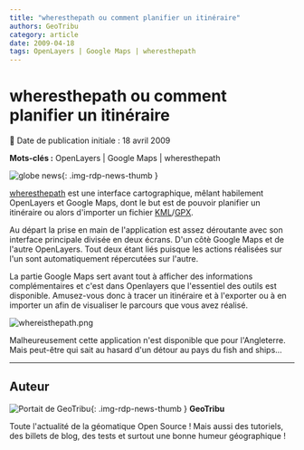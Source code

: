 ```yaml
---
title: "wheresthepath ou comment planifier un itinéraire"
authors: GeoTribu
category: article
date: 2009-04-18
tags: OpenLayers | Google Maps | wheresthepath
---
```


# wheresthepath ou comment planifier un itinéraire

:calendar: Date de publication initiale : 18 avril 2009

**Mots-clés :** OpenLayers | Google Maps | wheresthepath

![globe news](https://cdn.geotribu.fr/img/internal/icons-rdp-news/world.png){: .img-rdp-news-thumb }

[wheresthepath](http://wheresthepath.googlepages.com/wheresthepath.htm) est une interface cartographique, mêlant habilement OpenLayers et Google Maps, dont le but est de pouvoir planifier un itinéraire ou alors d'importer un fichier [KML](https://fr.wikipedia.org/wiki/Keyhole_Markup_Language)/[GPX](https://fr.wikipedia.org/wiki/GPX_(format_de_fichier)).

Au départ la prise en main de l'application est assez déroutante avec son interface principale divisée en deux écrans. D'un côtè Google Maps et de l'autre OpenLayers. Tout deux étant liés puisque les actions réalisées sur l'un sont automatiquement répercutées sur l'autre.

La partie Google Maps sert avant tout à afficher des informations complémentaires et c'est dans Openlayers que l'essentiel des outils est disponible. Amusez-vous donc à tracer un itinéraire et à l'exporter ou à en importer un afin de visualiser le parcours que vous avez réalisé.

![whereisthepath.png](https://cdn.geotribu.fr/img/Blog/whereisthepath/whereisthepath.png)

Malheureusement cette application n'est disponible que pour l'Angleterre. Mais peut-être qui sait au hasard d'un détour au pays du fish and ships...

----

## Auteur

![Portait de GeoTribu](https://cdn.geotribu.fr/img/internal/charte/geotribu_logo_64x64.png){: .img-rdp-news-thumb }
**GeoTribu**

Toute l'actualité de la géomatique Open Source ! Mais aussi des tutoriels, des billets de blog, des tests et surtout une bonne humeur géographique !

